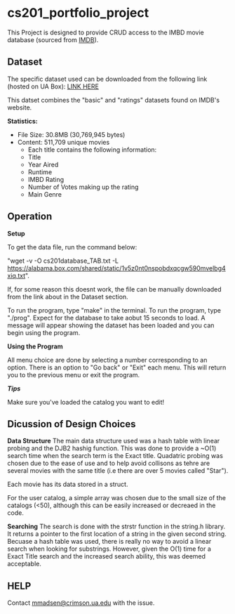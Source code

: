 # cs201_portfolio_project

This Project is designed to provide CRUD access to the IMBD
movie database (sourced from [IMDB](https://www.imdb.com/interfaces/)).

## Dataset

The specific dataset used can be downloaded from the following link (hosted on UA Box): [LINK HERE](https://alabama.box.com/s/1v5z0nt0nspobdxqcgw590mvelbg4xiq)

This datset combines the "basic" and "ratings" datasets found on IMDB's website.

**Statistics:**
- File Size:   30.8MB (30,769,945 bytes)
- Content:     511,709 unique movies
  - Each title contains the following information: 
  - Title 
  - Year Aired 
  - Runtime
  - IMBD Rating 
  - Number of Votes making up the rating 
  - Main Genre
 
 
 ## Operation
 
 **Setup**

 To get the data file, run the command below: 
 
 "wget -v -O cs201database_TAB.txt -L https://alabama.box.com/shared/static/1v5z0nt0nspobdxqcgw590mvelbg4xiq.txt". 
 
 If, for some reason
 this doesnt work, the file can be manually downloaded from the link about in the Dataset section.

 To run the program, type "make" in the terminal. To run the program, type "./prog". Expect for the database to take aobut 15 seconds to load.
 A message will appear showing the dataset has been loaded and you can begin using the program.

 **Using the Program**

 All menu choice are done by selecting a number corresponding to an option. There is an option to "Go back" or "Exit" each menu.
 This will return you to the previous menu or exit the program.

 ***Tips***

 Make sure you've loaded the catalog you want to edit!

 ## Dicussion of Design Choices
 
 **Data Structure**
 The main data structure used was a hash table with linear probing and the DJB2 hashig function. This was done to provide a ~O(1) 
 search time when the search term is the Exact title. Quadatric probing was chosen due to the ease of use and to help avoid collisons
 as tehre are several movies with the same title (i.e there are over 5 movies called "Star").

 Each movie has its data stored in a struct.

 For the user catalog, a simple array was chosen due to the small size of the catalogs (<50), although this can be easily increased
 or decreaed in the code.

 **Searching**
 The search is done with the strstr function in the string.h library. It returns a pointer to the first location of a string in the
 given second string. Becuase a hash table was used, there is really no way to avoid a linear search when looking for substrings.
 However, given the O(1) time for a Exact Title search and the increased search ability, this was deemed acceptable. 
 
 ## HELP
Contact mmadsen@crimson.ua.edu with the issue.
